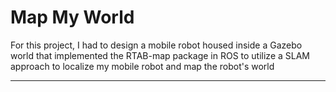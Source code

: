 
# Map My World

For this project, I had to design a mobile robot housed inside a Gazebo world that implemented the RTAB-map package in ROS to utilize a SLAM approach to localize my mobile robot and map the robot's world

___
